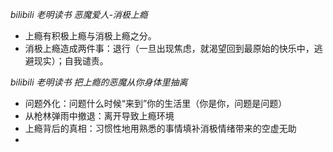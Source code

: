 *bilibili 老明读书 恶魔爱人-消极上瘾*
- 上瘾有积极上瘾与消极上瘾之分。
- 消极上瘾造成两件事：退行（一旦出现焦虑，就渴望回到最原始的快乐中，逃避现实）；自我谴责。

*bilibili 老明读书 把上瘾的恶魔从你身体里抽离*
- 问题外化：问题什么时候“来到”你的生活里（你是你，问题是问题）
- 从枪林弹雨中撤退：离开导致上瘾环境
- 上瘾背后的真相：习惯性地用熟悉的事情填补消极情绪带来的空虚无助
- 
